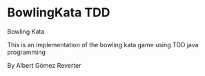 # BowlingKata TDD
Bowling Kata

This is an implementation of the bowling kata game using TDD java programming

By Albert Gómez Reverter
